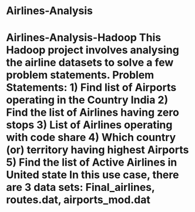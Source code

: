 # Airlines-Analysis
# Airlines-Analysis-Hadoop This Hadoop project involves analysing the airline datasets to solve a few problem statements.   Problem Statements:  1) Find list of Airports operating in the Country India 2) Find the list of Airlines having zero stops 3) List of Airlines operating with code share 4) Which country (or) territory having highest Airports 5) Find the list of Active Airlines in United state  In this use case, there are 3 data sets:      Final_airlines, routes.dat, airports_mod.dat
